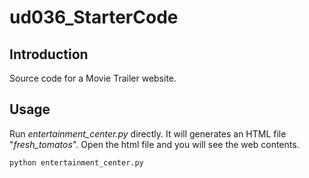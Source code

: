 # ud036_StarterCode
## Introduction
Source code for a Movie Trailer website.

## Usage
Run _entertainment_center.py_ directly. It will generates an HTML file "_fresh_tomatos_". Open the html file and you will see the web contents. 
```python
python entertainment_center.py
```